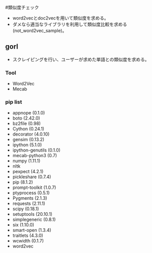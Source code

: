 #類似度チェック

- word2vecとdoc2vecを用いて類似度を求める。
- ダメなら適当なライブラリを利用して類似度比較を求める(not_word2vec_sample)。

## gorl
- スクレイピングを行い、ユーザーが求めた単語との類似度を求める。

### Tool
- Word2Vec
- Mecab

### pip list
- appnope (0.1.0)
- boto (2.42.0)
- bz2file (0.98)
- Cython (0.24.1)
- decorator (4.0.10)
- gensim (0.13.2)
- ipython (5.1.0)
- ipython-genutils (0.1.0)
- mecab-python3 (0.7)
- numpy (1.11.1)
- nltk
- pexpect (4.2.1)
- pickleshare (0.7.4)
- pip (8.1.2)
- prompt-toolkit (1.0.7)
- ptyprocess (0.5.1)
- Pygments (2.1.3)
- requests (2.11.1)
- scipy (0.18.1)
- setuptools (20.10.1)
- simplegeneric (0.8.1)
- six (1.10.0)
- smart-open (1.3.4)
- traitlets (4.3.0)
- wcwidth (0.1.7)
- word2vec
